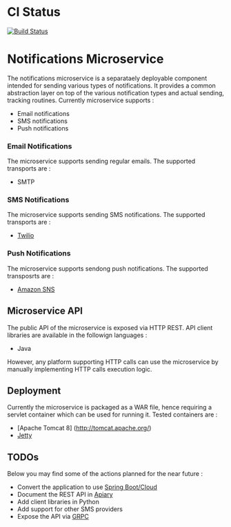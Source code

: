 # CI Status
[![Build Status](https://travis-ci.org/sflpro/notifier.svg?branch=master)](https://travis-ci.org/sflpro/notifier)

# Notifications Microservice
The notifications microservice is a separataely deployable component intended for sending various types of notifications. It provides a common abstraction layer on top of the various notification types and actual sending, tracking routines.
Currently microservice supports :
* Email notifications
* SMS notifications
* Push notifications

### Email Notifications

The microservice supports sending regular emails. The supported transports are :
* SMTP

### SMS Notifications

The microservice supports sending SMS notifications. The supported transports are :
* [Twilio](https://www.twilio.com/) 

### Push Notifications

The microservice supports sendong push notifications. The supported transposrts are :
* [Amazon SNS](https://aws.amazon.com/sns/)

## Microservice API

The public API of the microservice is exposed via HTTP REST. API client libraries are available in the followign languages :
* Java

However, any platform supporting HTTP calls can use the microservice by manually implementing HTTP calls execution logic.

## Deployment

Currently the microservice is packaged as a WAR file, hence requiring a servlet container which can be used for running it. Tested containers are :
* [Apache Tomcat 8] (http://tomcat.apache.org/)
* [Jetty](https://eclipse.org/jetty/)

## TODOs

Below you may find some of the actions planned for the near future :
* Convert the application to use [Spring Boot/Cloud](http://projects.spring.io/spring-cloud/)
* Document the REST API in [Apiary](https://apiary.io/)
* Add client libraries in Python
* Add support for other SMS providers
* Expose the API via [GRPC](http://www.grpc.io/)
